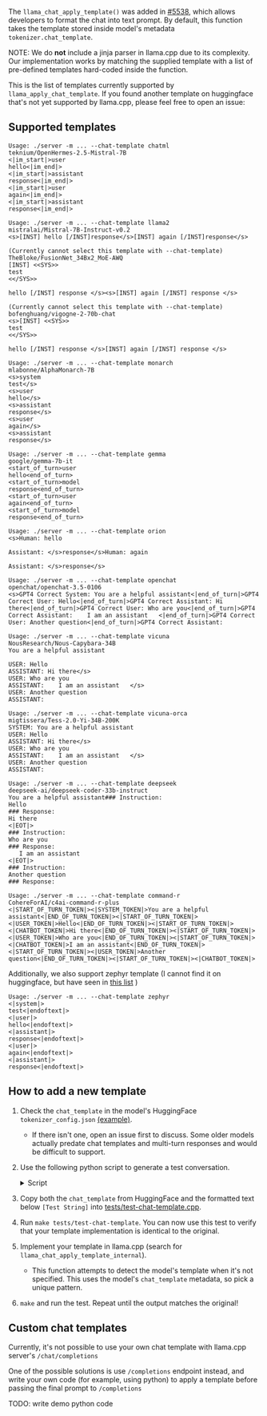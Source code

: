 The `llama_chat_apply_template()` was added in [#5538](https://github.com/ggerganov/llama.cpp/pull/5538), which allows developers to format the chat into text prompt. By default, this function takes the template stored inside model's metadata `tokenizer.chat_template`.

NOTE: We do **not** include a jinja parser in llama.cpp due to its complexity. Our implementation works by matching the supplied template with a list of pre-defined templates hard-coded inside the function.

This is the list of templates currently supported by `llama_apply_chat_template`. If you found another template on huggingface that's not yet supported by llama.cpp, please feel free to open an issue:

## Supported templates

```
Usage: ./server -m ... --chat-template chatml
teknium/OpenHermes-2.5-Mistral-7B
<|im_start|>user
hello<|im_end|>
<|im_start|>assistant
response<|im_end|>
<|im_start|>user
again<|im_end|>
<|im_start|>assistant
response<|im_end|>
```

```
Usage: ./server -m ... --chat-template llama2
mistralai/Mistral-7B-Instruct-v0.2
<s>[INST] hello [/INST]response</s>[INST] again [/INST]response</s>
```

```
(Currently cannot select this template with --chat-template)
TheBloke/FusionNet_34Bx2_MoE-AWQ
[INST] <<SYS>>
test
<</SYS>>

hello [/INST] response </s><s>[INST] again [/INST] response </s>
```

```
(Currently cannot select this template with --chat-template)
bofenghuang/vigogne-2-70b-chat
<s>[INST] <<SYS>>
test
<</SYS>>

hello [/INST] response </s>[INST] again [/INST] response </s>
```

```
Usage: ./server -m ... --chat-template monarch
mlabonne/AlphaMonarch-7B
<s>system
test</s>
<s>user
hello</s>
<s>assistant
response</s>
<s>user
again</s>
<s>assistant
response</s>
```

```
Usage: ./server -m ... --chat-template gemma
google/gemma-7b-it
<start_of_turn>user
hello<end_of_turn>
<start_of_turn>model
response<end_of_turn>
<start_of_turn>user
again<end_of_turn>
<start_of_turn>model
response<end_of_turn>
```

```
Usage: ./server -m ... --chat-template orion
<s>Human: hello

Assistant: </s>response</s>Human: again

Assistant: </s>response</s>
```

```
Usage: ./server -m ... --chat-template openchat
openchat/openchat-3.5-0106
<s>GPT4 Correct System: You are a helpful assistant<|end_of_turn|>GPT4 Correct User: Hello<|end_of_turn|>GPT4 Correct Assistant: Hi there<|end_of_turn|>GPT4 Correct User: Who are you<|end_of_turn|>GPT4 Correct Assistant:    I am an assistant   <|end_of_turn|>GPT4 Correct User: Another question<|end_of_turn|>GPT4 Correct Assistant:
```

```
Usage: ./server -m ... --chat-template vicuna
NousResearch/Nous-Capybara-34B
You are a helpful assistant

USER: Hello
ASSISTANT: Hi there</s>
USER: Who are you
ASSISTANT:    I am an assistant   </s>
USER: Another question
ASSISTANT:
```

```
Usage: ./server -m ... --chat-template vicuna-orca
migtissera/Tess-2.0-Yi-34B-200K
SYSTEM: You are a helpful assistant
USER: Hello
ASSISTANT: Hi there</s>
USER: Who are you
ASSISTANT:    I am an assistant   </s>
USER: Another question
ASSISTANT:
```

```
Usage: ./server -m ... --chat-template deepseek
deepseek-ai/deepseek-coder-33b-instruct
You are a helpful assistant### Instruction:
Hello
### Response:
Hi there
<|EOT|>
### Instruction:
Who are you
### Response:
   I am an assistant   
<|EOT|>
### Instruction:
Another question
### Response:

```

```
Usage: ./server -m ... --chat-template command-r
CohereForAI/c4ai-command-r-plus
<|START_OF_TURN_TOKEN|><|SYSTEM_TOKEN|>You are a helpful assistant<|END_OF_TURN_TOKEN|><|START_OF_TURN_TOKEN|><|USER_TOKEN|>Hello<|END_OF_TURN_TOKEN|><|START_OF_TURN_TOKEN|><|CHATBOT_TOKEN|>Hi there<|END_OF_TURN_TOKEN|><|START_OF_TURN_TOKEN|><|USER_TOKEN|>Who are you<|END_OF_TURN_TOKEN|><|START_OF_TURN_TOKEN|><|CHATBOT_TOKEN|>I am an assistant<|END_OF_TURN_TOKEN|><|START_OF_TURN_TOKEN|><|USER_TOKEN|>Another question<|END_OF_TURN_TOKEN|><|START_OF_TURN_TOKEN|><|CHATBOT_TOKEN|>
```

Additionally, we also support zephyr template (I cannot find it on huggingface, but have seen in [this list](https://github.com/ggerganov/llama.cpp/blob/c8d847d57efdc0f9bbbf881d48c645e151b36fd8/examples/server/public/promptFormats.js) )

```
Usage: ./server -m ... --chat-template zephyr
<|system|>
test<|endoftext|>
<|user|>
hello<|endoftext|>
<|assistant|>
response<|endoftext|>
<|user|>
again<|endoftext|>
<|assistant|>
response<|endoftext|>
```

## How to add a new template

1. Check the `chat_template` in the model's HuggingFace `tokenizer_config.json` [(example)](https://huggingface.co/mistralai/Mistral-7B-Instruct-v0.2/blob/main/tokenizer_config.json#L42).
	- If there isn't one, open an issue first to discuss. Some older models actually predate chat templates and multi-turn responses and would be difficult to support.
2. Use the following python script to generate a test conversation.
    <details>
    <summary>Script</summary>

	```python
    from transformers import AutoTokenizer

    VARIANTS_TO_TEST = [
        'teknium/OpenHermes-2.5-Mistral-7B',
        'mistralai/Mistral-7B-Instruct-v0.2',
        'TheBloke/FusionNet_34Bx2_MoE-AWQ',
        'bofenghuang/vigogne-2-70b-chat',
        'mlabonne/AlphaMonarch-7B',
        'google/gemma-7b-it',
        'OrionStarAI/Orion-14B-Chat',
        'openbmb/MiniCPM-2B-dpo-fp32',
        'openchat/openchat-3.5-0106',
        'deepseek-ai/deepseek-coder-33b-instruct',
        # Replace with your model's HuggingFace name
    ]

    HISTORY = [
        { 'role': 'system', 'content': 'You are a helpful assistant' },
        { 'role': 'user', 'content': 'Hello' },
        { 'role': 'assistant', 'content': 'Hi there' },
        { 'role': 'user', 'content': 'Who are you' },
        { 'role': 'assistant', 'content': '   I am an assistant   ' },
        { 'role': 'user', 'content': 'Another question' },
    ]

    for variant in VARIANTS_TO_TEST:
        history = [m for m in HISTORY] # copy
        if 'Mistral' in variant or 'gemma' in variant:
            history.pop(0) # no system prompt for mistral and gemma
        if 'gemma' in variant:
            # GemmaTokenizer is quite buggy, let's hard code the template here
            GEMMA_TMLP = "{% if messages[0]['role'] == 'system' %}{{ raise_exception('System role not supported') }}{% endif %}{% for message in messages %}{% if (message['role'] == 'user') != (loop.index0 % 2 == 0) %}{{ raise_exception('Conversation roles must alternate user/assistant/user/assistant/...') }}{% endif %}{% if (message['role'] == 'assistant') %}{% set role = 'model' %}{% else %}{% set role = message['role'] %}{% endif %}{{ '<start_of_turn>' + role + '\n' + message['content'] | trim + '<end_of_turn>\n' }}{% endfor %}{% if add_generation_prompt %}{{'<start_of_turn>model\n'}}{% endif %}"
            print("\n----- Gemma -----")
            output = AutoTokenizer.from_pretrained(VARIANTS_TO_TEST[0]).apply_chat_template(history, tokenize=False, add_generation_prompt=True, chat_template=GEMMA_TMLP)
            print(output)
            print("\n[Test String]\n// google/gemma-7b-it")
            print(output.replace("\n", "\\n"))
            print('"' + output.replace("\n", "\\n") + '",')
        else:
            print("\n----- " + variant + " -----")
            tokenizer = AutoTokenizer.from_pretrained(variant)
            output = tokenizer.apply_chat_template(history, tokenize=False, add_generation_prompt=True)
            print(output)
            print("\n[Test String]\n// " + variant)
            print('"' + output.replace("\n", "\\n") + '",')
	```
	</details>

3. Copy both the `chat_template` from HuggingFace and the formatted text below `[Test String]` into [tests/test-chat-template.cpp](https://github.com/ggerganov/llama.cpp/blob/master/tests/test-chat-template.cpp).

4. Run `make tests/test-chat-template`. You can now use this test to verify that your template implementation is identical to the original.

5. Implement your template in llama.cpp (search for `llama_chat_apply_template_internal`). 
	- This function attempts to detect the model's template when it's not specified. This uses the model's `chat_template` metadata, so pick a unique pattern.

6. `make` and run the test. Repeat until the output matches the original!

## Custom chat templates

Currently, it's not possible to use your own chat template with llama.cpp server's `/chat/completions`

One of the possible solutions is use `/completions` endpoint instead, and write your own code (for example, using python) to apply a template before passing the final prompt to `/completions`

TODO: write demo python code
